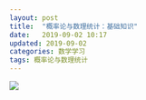 ```yaml
---
layout: post
title:  "概率论与数理统计：基础知识"
date:   2019-09-02 10:17 
updated: 2019-09-02
categories: 数学学习
tags: 概率论与数理统计
---
```


![](https://raw.githubusercontent.com/HuaZou/HuaZou.github.io/master/_posts/img/statistic_total.png)

